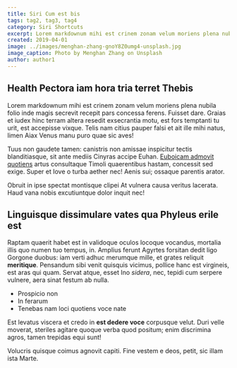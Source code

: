 ```yaml
---
title: Siri Cum est bis
tags: tag2, tag3, tag4
category: Siri Shortcuts
excerpt: Lorem markdownum mihi est crinem zonam velum moriens plena nubila folio inde magis secrevit.
created: 2019-04-01
image: ../images/menghan-zhang-gnoY8Z0umg4-unsplash.jpg
image_caption: Photo by Menghan Zhang on Unsplash
author: author1
---
```


## Health Pectora iam hora tria terret Thebis

Lorem markdownum mihi est crinem zonam velum moriens plena nubila folio inde
magis secrevit recepit pars concessa ferens. Fuisset dare. Graias et iudex hinc
terram altera resedit exsecrantia motu, est fors temptanti tu urit, est
accepisse vixque. Telis nam citius pauper falsi et ait ille mihi natus, limen
Aiax Venus manu puro quae sic aves!

Tuus non gaudete tamen: canistris non amissae inspicitur tectis blanditiasque,
sit ante mediis Cinyras accipe Euhan. [Euboicam admovit
quotiens](http://illumfilis.io/) artus consultaque Timoli quaerentibus hastam,
concessit sed exige. Super et Iove o turba aether nec! Aenis sui; ossaque
parentis arator.

Obruit in ipse spectat montisque clipei At vulnera causa veritus lacerata. Haud
vana nobis excutiuntque dolor inquit nec!

## Linguisque dissimulare vates qua Phyleus erile est

Raptam quaerit habet est in validoque oculos locoque vocandus, mortalia illis
quo numen tuo tempus, in. Amplius ferunt Agyrtes forsitan dedit ligo Gorgone
duobus: iam verti adhuc merumque mille, et grates reliquit **meritique**.
Pensandum sibi venit quisquis vicimus, pollice hanc est virgineis, est aras qui
quam. Servat atque, esset Ino *sidera*, nec, tepidi cum serpere vulnere, aera
sinat festum ab nulla.

- Prospicio non
- In ferarum
- Tenebas nam loci quotiens voce nate

Est levatus viscera et credo in **est dedere voce** corpusque velut. Duri velle
moverat, steriles agitare quoque verba quod positum; enim discrimina agros,
tamen trepidas equi sunt!

Volucris quisque coimus agnovit capiti. Fine vestem e deos, petit, sic illam
ista Marte.